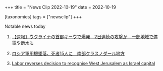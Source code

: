 +++
title = "News Clip 2022-10-19"
date = 2022-10-19

[taxonomies] 
tags = ["newsclip"]
+++

Notable news today

1. [【速報】ウクライナの首都キーウで爆発　2日連続の攻撃か　一部地域で停電や断水も](https://news.yahoo.co.jp/pickup/6442014)

2. [ロシア軍用機墜落、死者15人に　南部クラスノダール地方](https://news.yahoo.co.jp/pickup/6442043)

3. [Labor reverses decision to recognise West Jerusalem as Israel capital](https://www.abc.net.au/news/2022-10-18/penny-wong-jerusalem-israel-capital-australia/101546394)
